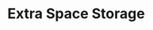 ---
title: "Extra Space Storage"
url: /chicago/extra-space-storage-west-111th-street/
shop: storage rental
---